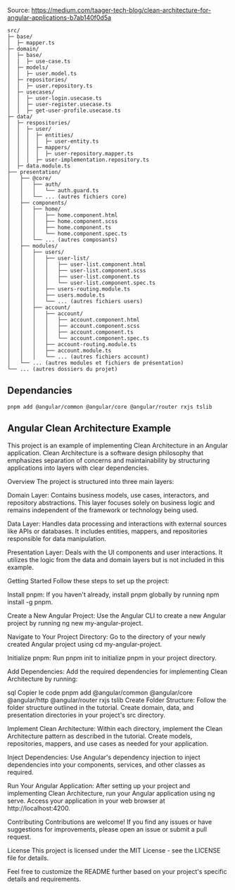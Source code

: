 Source: https://medium.com/taager-tech-blog/clean-architecture-for-angular-applications-b7ab140f0d5a

```
src/
├─ base/
│  ├─ mapper.ts
├─ domain/
│  ├─ base/
│  |  ├─ use-case.ts
│  ├─ models/
│  │  ├─ user.model.ts
│  ├─ repositories/
│  │  ├─ user.repository.ts
│  ├─ usecases/
│  │  ├─ user-login.usecase.ts
│  │  ├─ user-register.usecase.ts
│  │  ├─ get-user-profile.usecase.ts
├─ data/
│  ├─ respositories/
│  │  ├─ user/
│  │  │  ├─ entities/
│  │  │  │  ├─ user-entity.ts
│  │  │  ├─ mappers/
│  │  │  │  ├─ user-repository.mapper.ts
│  │  │  ├─ user-implementation.repository.ts
│  ├─ data.module.ts
├── presentation/
│   ├── @core/
│   │   ├── auth/
│   │   │   └── auth.guard.ts
│   │   └── ... (autres fichiers core)
│   ├── components/
│   │   ├── home/
│   │   │   ├── home.component.html
│   │   │   ├── home.component.scss
│   │   │   ├── home.component.ts
│   │   │   └── home.component.spec.ts
│   │   └── ... (autres composants)
│   ├── modules/
│   │   ├── users/
│   │   │   ├── user-list/
│   │   │   │   ├── user-list.component.html
│   │   │   │   ├── user-list.component.scss
│   │   │   │   ├── user-list.component.ts
│   │   │   │   └── user-list.component.spec.ts
│   │   │   ├── users-routing.module.ts
│   │   │   ├── users.module.ts
│   │   │   └── ... (autres fichiers users)
│   │   ├── account/
│   │   │   ├── account/
│   │   │   │   ├── account.component.html
│   │   │   │   ├── account.component.scss
│   │   │   │   ├── account.component.ts
│   │   │   │   └── account.component.spec.ts
│   │   │   ├── account-routing.module.ts
│   │   │   ├── account.module.ts
│   │   │   └── ... (autres fichiers account)
│   └── ... (autres modules et fichiers de présentation)
└── ... (autres dossiers du projet)
```
## Dependancies
`pnpm add @angular/common @angular/core @angular/router rxjs tslib`


## Angular Clean Architecture Example
This project is an example of implementing Clean Architecture in an Angular application. Clean Architecture is a software design philosophy that emphasizes separation of concerns and maintainability by structuring applications into layers with clear dependencies.

Overview
The project is structured into three main layers:

Domain Layer: Contains business models, use cases, interactors, and repository abstractions. This layer focuses solely on business logic and remains independent of the framework or technology being used.

Data Layer: Handles data processing and interactions with external sources like APIs or databases. It includes entities, mappers, and repositories responsible for data manipulation.

Presentation Layer: Deals with the UI components and user interactions. It utilizes the logic from the data and domain layers but is not included in this example.

Getting Started
Follow these steps to set up the project:

Install pnpm: If you haven't already, install pnpm globally by running npm install -g pnpm.

Create a New Angular Project: Use the Angular CLI to create a new Angular project by running ng new my-angular-project.

Navigate to Your Project Directory: Go to the directory of your newly created Angular project using cd my-angular-project.

Initialize pnpm: Run pnpm init to initialize pnpm in your project directory.

Add Dependencies: Add the required dependencies for implementing Clean Architecture by running:

sql
Copier le code
pnpm add @angular/common @angular/core @angular/http @angular/router rxjs tslib
Create Folder Structure: Follow the folder structure outlined in the tutorial. Create domain, data, and presentation directories in your project's src directory.

Implement Clean Architecture: Within each directory, implement the Clean Architecture pattern as described in the tutorial. Create models, repositories, mappers, and use cases as needed for your application.

Inject Dependencies: Use Angular's dependency injection to inject dependencies into your components, services, and other classes as required.

Run Your Angular Application: After setting up your project and implementing Clean Architecture, run your Angular application using ng serve. Access your application in your web browser at http://localhost:4200.

Contributing
Contributions are welcome! If you find any issues or have suggestions for improvements, please open an issue or submit a pull request.

License
This project is licensed under the MIT License - see the LICENSE file for details.

Feel free to customize the README further based on your project's specific details and requirements.